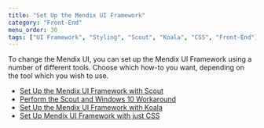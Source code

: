 ```yaml
---
title: "Set Up the Mendix UI Framework"
category: "Front-End"
menu_order: 30
tags: ["UI Framework", "Styling", "Scout", "Koala", "CSS", "Front-End"]
---
```


To change the Mendix UI, you can set up the Mendix UI Framework using a number of different tools. Choose which how-to you want, depending on the tool which you wish to use.

* [Set Up the Mendix UI Framework with Scout](setup-mendix-ui-framework-with-scout)
* [Perform the Scout and Windows 10 Workaround](perform-scout-and-windows-10-workaround)
* [Set Up the Mendix UI Framework with Koala](setup-mendix-ui-framework-with-koala)
* [Set Up Mendix UI Framework with just CSS](setup-mendix-ui-framework-with-just-css)

